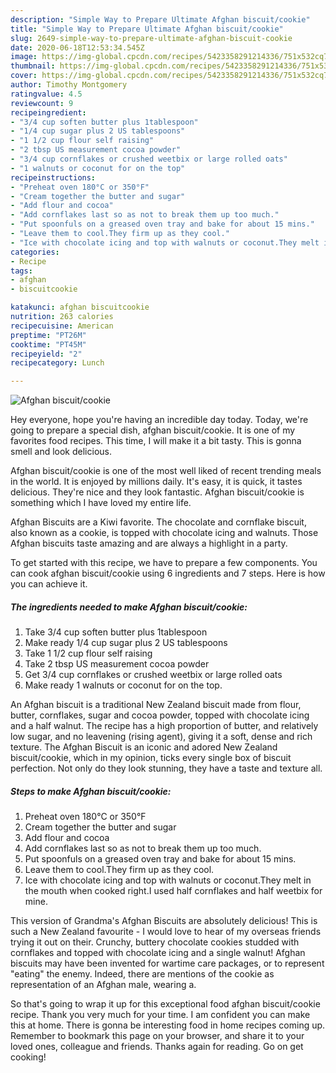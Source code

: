 ```yaml
---
description: "Simple Way to Prepare Ultimate Afghan biscuit/cookie"
title: "Simple Way to Prepare Ultimate Afghan biscuit/cookie"
slug: 2649-simple-way-to-prepare-ultimate-afghan-biscuit-cookie
date: 2020-06-18T12:53:34.545Z
image: https://img-global.cpcdn.com/recipes/5423358291214336/751x532cq70/afghan-biscuitcookie-recipe-main-photo.jpg
thumbnail: https://img-global.cpcdn.com/recipes/5423358291214336/751x532cq70/afghan-biscuitcookie-recipe-main-photo.jpg
cover: https://img-global.cpcdn.com/recipes/5423358291214336/751x532cq70/afghan-biscuitcookie-recipe-main-photo.jpg
author: Timothy Montgomery
ratingvalue: 4.5
reviewcount: 9
recipeingredient:
- "3/4 cup soften butter plus 1tablespoon"
- "1/4 cup sugar plus 2 US tablespoons"
- "1 1/2 cup flour self raising"
- "2 tbsp US measurement cocoa powder"
- "3/4 cup cornflakes or crushed weetbix or large rolled oats"
- "1 walnuts or coconut for on the top"
recipeinstructions:
- "Preheat oven 180°C or 350°F"
- "Cream together the butter and sugar"
- "Add flour and cocoa"
- "Add cornflakes last so as not to break them up too much."
- "Put spoonfuls on a greased oven tray and bake for about 15 mins."
- "Leave them to cool.They firm up as they cool."
- "Ice with chocolate icing and top with walnuts or coconut.They melt in the mouth when cooked right.I used half cornflakes and half weetbix for mine."
categories:
- Recipe
tags:
- afghan
- biscuitcookie

katakunci: afghan biscuitcookie 
nutrition: 263 calories
recipecuisine: American
preptime: "PT26M"
cooktime: "PT45M"
recipeyield: "2"
recipecategory: Lunch

---
```



![Afghan biscuit/cookie](https://img-global.cpcdn.com/recipes/5423358291214336/751x532cq70/afghan-biscuitcookie-recipe-main-photo.jpg)

Hey everyone, hope you're having an incredible day today. Today, we're going to prepare a special dish, afghan biscuit/cookie. It is one of my favorites food recipes. This time, I will make it a bit tasty. This is gonna smell and look delicious.

Afghan biscuit/cookie is one of the most well liked of recent trending meals in the world. It is enjoyed by millions daily. It's easy, it is quick, it tastes delicious. They're nice and they look fantastic. Afghan biscuit/cookie is something which I have loved my entire life.

Afghan Biscuits are a Kiwi favorite. The chocolate and cornflake biscuit, also known as a cookie, is topped with chocolate icing and walnuts. Those Afghan biscuits taste amazing and are always a highlight in a party.


To get started with this recipe, we have to prepare a few components. You can cook afghan biscuit/cookie using 6 ingredients and 7 steps. Here is how you can achieve it.

<!--inarticleads1-->

##### The ingredients needed to make Afghan biscuit/cookie:

1. Take 3/4 cup soften butter plus 1tablespoon
1. Make ready 1/4 cup sugar plus 2 US tablespoons
1. Take 1 1/2 cup flour self raising
1. Take 2 tbsp US measurement cocoa powder
1. Get 3/4 cup cornflakes or crushed weetbix or large rolled oats
1. Make ready 1 walnuts or coconut for on the top.


An Afghan biscuit is a traditional New Zealand biscuit made from flour, butter, cornflakes, sugar and cocoa powder, topped with chocolate icing and a half walnut. The recipe has a high proportion of butter, and relatively low sugar, and no leavening (rising agent), giving it a soft, dense and rich texture. The Afghan Biscuit is an iconic and adored New Zealand biscuit/cookie, which in my opinion, ticks every single box of biscuit perfection. Not only do they look stunning, they have a taste and texture all. 

<!--inarticleads2-->

##### Steps to make Afghan biscuit/cookie:

1. Preheat oven 180°C or 350°F
1. Cream together the butter and sugar
1. Add flour and cocoa
1. Add cornflakes last so as not to break them up too much.
1. Put spoonfuls on a greased oven tray and bake for about 15 mins.
1. Leave them to cool.They firm up as they cool.
1. Ice with chocolate icing and top with walnuts or coconut.They melt in the mouth when cooked right.I used half cornflakes and half weetbix for mine.


This version of Grandma&#39;s Afghan Biscuits are absolutely delicious! This is such a New Zealand favourite - I would love to hear of my overseas friends trying it out on their. Crunchy, buttery chocolate cookies studded with cornflakes and topped with chocolate icing and a single walnut! Afghan biscuits may have been invented for wartime care packages, or to represent &#34;eating&#34; the enemy. Indeed, there are mentions of the cookie as representation of an Afghan male, wearing a. 

So that's going to wrap it up for this exceptional food afghan biscuit/cookie recipe. Thank you very much for your time. I am confident you can make this at home. There is gonna be interesting food in home recipes coming up. Remember to bookmark this page on your browser, and share it to your loved ones, colleague and friends. Thanks again for reading. Go on get cooking!
